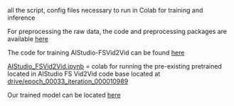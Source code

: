 all the script, config files necessary to run in Colab for training and inference

For preprocessing the raw data, the code and preprocessing packages are available [here](https://drive.google.com/drive/folders/1qY7QlORd2qCaayiUn4-aWbCRJ3ma7VWM )

The code for training AIStudio-FSVid2Vid can be found [here](https://drive.google.com/drive/folders/1ZqkhkmHLehTmpvY2XUBlHQ386ckr1CxG )

[AIStudio_FSVid2Vid.ipynb](https://github.com/grewe/AutoGuide/blob/main/Models/AIStudioFSVid2VId/Code/AIStudio_FSVid2Vid.ipynb) = colab for running the pre-existing pretrained located in AIStudio FS Vid2Vid code base located at  [drive/epoch_00033_iteration_000010989](https://drive.google.com/drive/folders/1X0Cf0uwN-3vZPj4NTr-aJ0Y5QpsmSDVZ)

Our trained model can be located [here](https://drive.google.com/drive/folders/17mSFn9lYqFEzfOBuxxw3QKSGSUBxdX3z)

